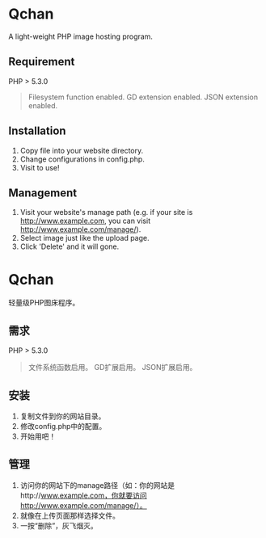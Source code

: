 Qchan
==========
A light-weight PHP image hosting program.

Requirement
----------
PHP > 5.3.0
> Filesystem function enabled.
> GD extension enabled.
> JSON extension enabled.

Installation
----------
1. Copy file into your website directory.
2. Change configurations in config.php.
3. Visit to use!

Management
----------
1. Visit your website's manage path (e.g. if your site is http://www.example.com, you can visit http://www.example.com/manage/).
2. Select image just like the upload page.
3. Click 'Delete' and it will gone.

Qchan
==========
轻量级PHP图床程序。

需求
----------
PHP > 5.3.0
> 文件系统函数启用。
> GD扩展启用。
> JSON扩展启用。

安装
----------
1. 复制文件到你的网站目录。
2. 修改config.php中的配置。
3. 开始用吧！

管理
----------
1. 访问你的网站下的manage路径（如：你的网站是http://www.example.com，你就要访问http://www.example.com/manage/）。
2. 就像在上传页面那样选择文件。
3. 一按“删除”，灰飞烟灭。
